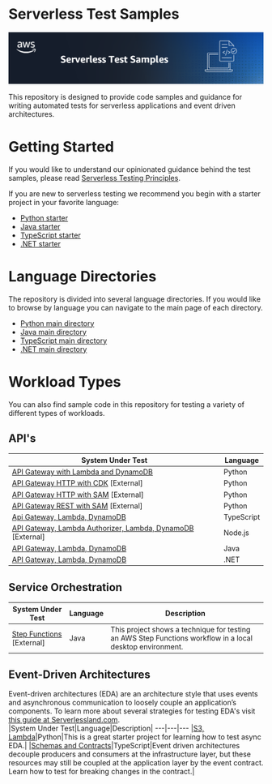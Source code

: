 # Serverless Test Samples

![Serverless Test Samples](./_img/main_header.png)

This repository is designed to provide code samples and guidance for writing automated tests for serverless applications and event driven architectures.  

# Getting Started
If you would like to understand our opinionated guidance behind the test samples, please read [Serverless Testing Principles](Serverless-Testing-Principles.md). 

If you are new to serverless testing we recommend you begin with a starter project in your favorite language:
- [Python starter](./python-test-samples/apigw-lambda)
- [Java starter](./java-test-samples/apigw-lambda-list-s3-buckets)
- [TypeScript starter](./typescript-test-samples/typescript-test-intro)
- [.NET starter](./dotnet-test-samples/apigw-lambda-list-s3-buckets)

# Language Directories
The repository is divided into several language directories. If you would like to browse by language you can navigate to the main page of each directory.

- [Python main directory](./python-test-samples/)
- [Java main directory](./java-test-samples/)
- [TypeScript main directory](./typescript-test-samples/)
- [.NET main directory](./dotnet-test-samples/)

# Workload Types
You can also find sample code in this repository for testing a variety of different types of workloads.

## API's
|System Under Test|Language|
---|---
|[API Gateway with Lambda and DynamoDB](./python-test-samples/apigw-lambda-dynamodb)|Python|API Gateway, AWS Lambda and Amazon DynamoDB|
|[API Gateway HTTP with CDK](https://github.com/aws-samples/serverless-samples/tree/main/serverless-rest-api/python-http-cdk) [External] | Python |
|[API Gateway HTTP with SAM](https://github.com/aws-samples/serverless-samples/tree/main/serverless-rest-api/python-http-sam) [External] | Python |
|[API Gateway REST with SAM](https://github.com/aws-samples/serverless-samples/tree/main/serverless-rest-api/python-rest-sam) [External] | Python |
|[Api Gateway, Lambda, DynamoDB](./typescript-test-samples/apigw-lambda-dynamodb)|TypeScript|
|[API Gateway, Lambda Authorizer, Lambda, DynamoDB](https://github.com/aws-samples/serverless-samples/tree/main/serverless-rest-api/javascript-http-sam) [External] | Node.js | 
|[API Gateway, Lambda, DynamoDB](./java-test-samples/apigw-lambda-ddb)|Java|
|[API Gateway, Lambda, DynamoDB](./dotnet-test-samples/apigw-lambda-ddb)|.NET|

## Service Orchestration
|System Under Test|Language|Description|
---|---|---
|[Step Functions](./java-test-samples/step-functions-local) [External]|Java|This project shows a technique for testing an AWS Step Functions workflow in a local desktop environment.


## Event-Driven Architectures
Event-driven architectures (EDA) are an architecture style that uses events and asynchronous communication to loosely couple an application’s components. To learn more about several strategies for testing EDA's visit [this guide at Serverlessland.com](https://serverlessland.com/event-driven-architecture/testing-introduction).  
|System Under Test|Language|Description|
---|---|---
|[S3, Lambda](./python-test-samples/async-lambda-dynamodb)|Python|This is a great starter project for learning how to test async EDA.|
|[Schemas and Contracts](./typescript-test-samples/schema-and-contract-testing)|TypeScript|Event driven architectures decouple producers and consumers at the infrastructure layer, but these resources may still be coupled at the application layer by the event contract. Learn how to test for breaking changes in the contract.|
